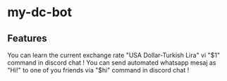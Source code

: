 # my-dc-bot
## Features
You can learn the current exchange rate "USA Dollar-Turkish Lira" vi "$1" command in discord chat !
You can send automated whatsapp mesaj as "Hi!" to one of you friends via "$hi" command in discord chat !
